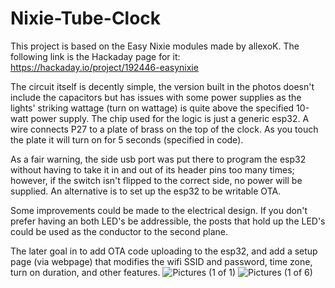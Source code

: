 # Nixie-Tube-Clock
This project is based on the Easy Nixie modules made by allexoK. The following link is the Hackaday page for it: https://hackaday.io/project/192446-easynixie

The circuit itself is decently simple, the version built in the photos doesn't include the capacitors but has issues with some power supplies as the lights' striking wattage (turn on wattage) is quite above the specified 10-watt power supply. The chip used for the logic is just a generic esp32. A wire connects P27 to a plate of brass on the top of the clock. As you touch the plate it will turn on for 5 seconds (specified in code).

As a fair warning, the side usb port was put there to program the esp32 without having to take it in and out of its header pins too many times; however, if the switch isn't flipped to the correct side, no power will be supplied. An alternative is to set up the esp32 to be writable OTA.

Some improvements could be made to the electrical design. If you don't prefer having an both LED's be addressible, the posts that hold up the LED's could be used as the conductor to the second plane. 

The later goal in to add OTA code uploading to the esp32, and add a setup page (via webpage) that modifies the wifi SSID and password, time zone, turn on duration, and other features.
![Pictures (1 of 1)](https://github.com/user-attachments/assets/e4787406-f105-4748-95b8-8e9265b6fd7e)
![Pictures (1 of 6)](https://github.com/user-attachments/assets/9f4bd479-16ab-47d9-833e-838ed11c81da)
